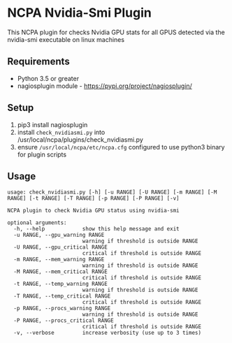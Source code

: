 # NCPA Nvidia-Smi Plugin

This NCPA plugin for checks Nvidia GPU stats for all GPUS detected via the nvidia-smi executable on linux machines

## Requirements

* Python 3.5 or greater
* nagiosplugin module - https://pypi.org/project/nagiosplugin/

## Setup

1. pip3 install nagiosplugin
2. install `check_nvidiasmi.py` into /usr/local/ncpa/plugins/check_nvidiasmi.py
3. ensure `/usr/local/ncpa/etc/ncpa.cfg` configured to use python3 binary for plugin scripts


## Usage 
```
usage: check_nvidiasmi.py [-h] [-u RANGE] [-U RANGE] [-m RANGE] [-M RANGE] [-t RANGE] [-T RANGE] [-p RANGE] [-P RANGE] [-v]

NCPA plugin to check Nvidia GPU status using nvidia-smi

optional arguments:
  -h, --help            show this help message and exit
  -u RANGE, --gpu_warning RANGE
                        warning if threshold is outside RANGE
  -U RANGE, --gpu_critical RANGE
                        critical if threshold is outside RANGE
  -m RANGE, --mem_warning RANGE
                        warning if threshold is outside RANGE
  -M RANGE, --mem_critical RANGE
                        critical if threshold is outside RANGE
  -t RANGE, --temp_warning RANGE
                        warning if threshold is outside RANGE
  -T RANGE, --temp_critical RANGE
                        critical if threshold is outside RANGE
  -p RANGE, --procs_warning RANGE
                        warning if threshold is outside RANGE
  -P RANGE, --procs_critical RANGE
                        critical if threshold is outside RANGE
  -v, --verbose         increase verbosity (use up to 3 times)
```